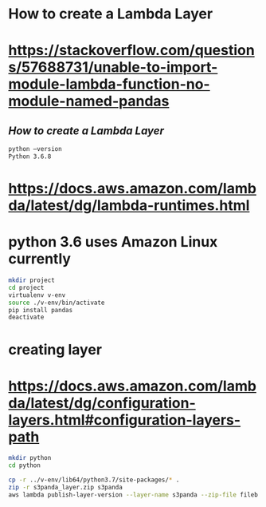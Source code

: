 # How to create a Lambda Layer

# https://stackoverflow.com/questions/57688731/unable-to-import-module-lambda-function-no-module-named-pandas
## *How to create a Lambda Layer*

```bash
python —version
Python 3.6.8
```
# https://docs.aws.amazon.com/lambda/latest/dg/lambda-runtimes.html
# python 3.6 uses Amazon Linux currently
```bash
mkdir project
cd project
virtualenv v-env
source ./v-env/bin/activate
pip install pandas
deactivate
```
# creating layer
# https://docs.aws.amazon.com/lambda/latest/dg/configuration-layers.html#configuration-layers-path

```bash
mkdir python
cd python

cp -r ../v-env/lib64/python3.7/site-packages/* .
zip -r s3panda_layer.zip s3panda
aws lambda publish-layer-version --layer-name s3panda --zip-file fileb://s3panda_layer.zip —compatible-runtimes python3.7
```